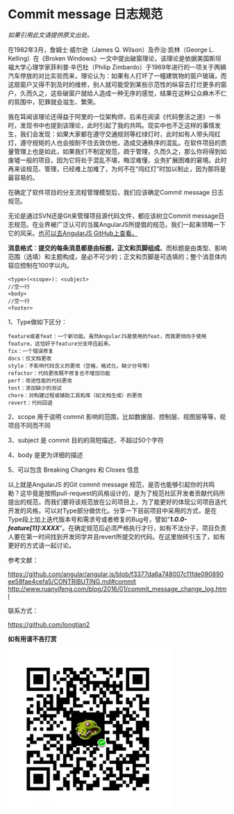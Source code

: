 # Commit message 日志规范 #
 *如果引用此文请提供原文出处。*

在1982年3月，詹姆士·威尔逊（James Q. Wilson）及乔治·凯林（George L. Kelling）在《Broken Windows》一文中提出破窗理论，该理论是依据美国斯坦福大学心理学家菲利普·辛巴杜（Philip Zimbardo）于1969年进行的一项关于两辆汽车停放的对比实验而来，理论认为：如果有人打坏了一幢建筑物的窗户玻璃，而这扇窗户又得不到及时的维修，别人就可能受到某些示范性的纵容去打烂更多的窗户，久而久之，这些破窗户就给人造成一种无序的感觉，结果在这种公众麻木不仁的氛围中，犯罪就会滋生、繁荣。

我在耳闻该理论还得益于阿里的一位架构师，后来在阅读《代码整洁之道》一书时，发现书中也提到该理论，此时引起了我的共鸣。现实中也不乏这样的事情发生，我们会发现：如果大家都在遵守交通规则等红绿灯时，此时如有人带头闯红灯，遵守规矩的人也会按耐不住去效仿他，造成交通秩序的混乱。在软件项目的质量管理上也是如此，如果我们不制定规范，疏于管理，久而久之，那么你将得到如废墟一般的项目，因为它将处于混乱不堪，晦涩难懂，业务扩展困难的窘境。此时再来谈规范、管理，已经难上加难了，为何不在“闯红灯”时加以制止，因为那将是最容易的。

在确定了软件项目的分支流程管理模型后，我们应该确定Commit message 日志规范。

无论是通过SVN还是Git来管理项目源代码文件，都应该树立Commit message日志规范。在业界被广泛认可的当属AngularJS所提倡的规范，我们一起来领略一下它的风采。[也可以去AngularJS GitHub上查看。](https://github.com/angular/angular.js/blob/f3377da6a748007c11fde090890ee58fae4cefa5/CONTRIBUTING.md#commit "也可以去AngularJS GitHub上查看。")

**消息格式**：**提交的每条消息都是由标题，正文和页脚组成**。而标题是由类型、影响范围（选填）和主题构成，是必不可少的；正文和页脚是可选填的；整个消息体内容应控制在100字以内。

    <type>(<scope>): <subject>
    //空一行
    <body>
    //空一行
    <footer>

1、Type做如下区分：

	feature或者feat：一个新功能。虽然AngularJS是使用的feat，而我更倾向于使用feature，这恰好于feature分支呼应起来。
	fix：一个错误修复
	docs：仅文档更改
	style：不影响代码含义的更改（空格，格式化，缺少分号等）
	refactor：代码更改既不修复也不增加功能
	perf：改进性能的代码更改
	test：添加缺少的测试
	chore：对构建过程或辅助工具和库（如文档生成）的更改
	revert：代码回退

2、scope 用于说明 commit 影响的范围，比如数据层、控制层、视图层等等，视项目不同而不同

3、subject 是 commit 目的的简短描述，不超过50个字符

4、body 是更为详细的描述

5、可以包含 Breaking Changes 和 Closes 信息

以上就是AngularJS 的Git commit message 规范，是否也能够引起你的共鸣勒？这毕竟是按照pull-request的风格设计的，是为了规范社区开发者贡献代码所提出的规范，而我们要将该规范放在公司项目上，为了能更好的体现公司项目迭代开发的风格，可以对Type部分做优化。分享一下目前项目中采用的方式，是在Type段上加上迭代版本号和需求号或者修复的Bug号，譬如“***1.0.0-feature[11]:XXXX***”。在确定规范后必须严格执行才行，如有不法分子，项目负责人要在第一时间找到开发同学并且revert所提交的代码。在这里抛砖引玉了，如有更好的方式请一起讨论。

参考文献：

https://github.com/angular/angular.js/blob/f3377da6a748007c11fde090890ee58fae4cefa5/CONTRIBUTING.md#commit
http://www.ruanyifeng.com/blog/2016/01/commit_message_change_log.html

联系方式：

https://github.com/longtian2

**如有用请不吝打赏**

![](https://github.com/longtian2/cc3/blob/master/images/wechat_pay.png)
